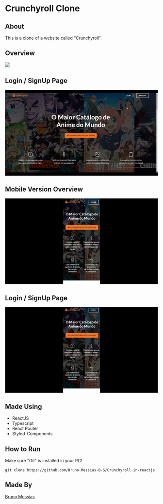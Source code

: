 # Crunchyroll Clone

## About
<p>This is a clone of a website called "Crunchyroll".</p>

## Overview
<img src="./gitFiles/crunchyroll-overview.gif" >

## Login / SignUp Page
<img src="./gitFiles/crunchyroll-login.gif">

## Mobile Version Overview
<img src="./gitFiles/mobile-crunchy.gif">

## Login / SignUp Page
<img src="./gitFiles/login-mobile.gif">

## Made Using
<ul>
<li>ReactJS</li>
<li>Typescript</li>
<li>React Router</li>
<li>Styled-Components</li>
</ul>

## How to Run
Make sure "Git" is installed in your PC!

    git clone https://github.com/Bruno-Messias-B-S/Crunchyroll-in-reactjs

## Made By
[Bruno Messias](https://www.linkedin.com/in/bruno-messias-bs/)
